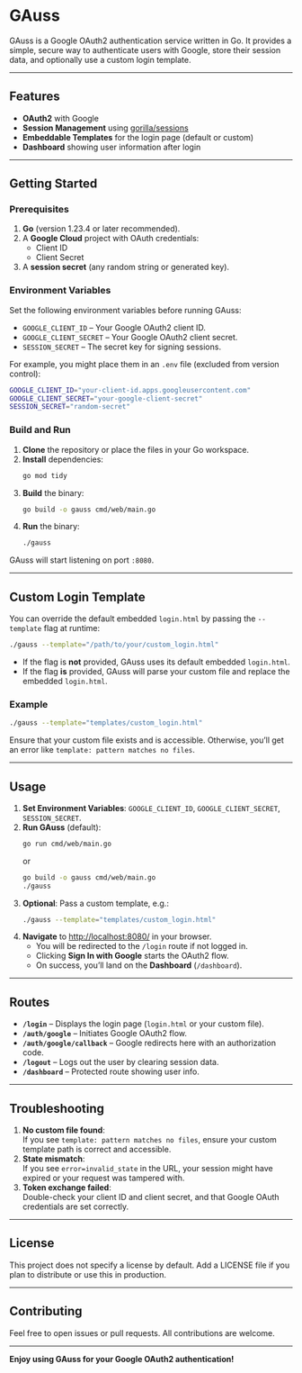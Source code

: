 # GAuss

GAuss is a Google OAuth2 authentication service written in Go. It provides a simple, secure way to authenticate users with Google, store their session data, and optionally use a custom login template.

---

## Features

- **OAuth2** with Google
- **Session Management** using [gorilla/sessions](https://github.com/gorilla/sessions)
- **Embeddable Templates** for the login page (default or custom)
- **Dashboard** showing user information after login

---

## Getting Started

### Prerequisites

1. **Go** (version 1.23.4 or later recommended).
2. A **Google Cloud** project with OAuth credentials:
   - Client ID
   - Client Secret
3. A **session secret** (any random string or generated key).

### Environment Variables

Set the following environment variables before running GAuss:

- `GOOGLE_CLIENT_ID` – Your Google OAuth2 client ID.
- `GOOGLE_CLIENT_SECRET` – Your Google OAuth2 client secret.
- `SESSION_SECRET` – The secret key for signing sessions.

For example, you might place them in an `.env` file (excluded from version control):

```bash
GOOGLE_CLIENT_ID="your-client-id.apps.googleusercontent.com"
GOOGLE_CLIENT_SECRET="your-google-client-secret"
SESSION_SECRET="random-secret"
```

### Build and Run

1. **Clone** the repository or place the files in your Go workspace.
2. **Install** dependencies:
   ```bash
   go mod tidy
   ```
3. **Build** the binary:
   ```bash
   go build -o gauss cmd/web/main.go
   ```
4. **Run** the binary:
   ```bash
   ./gauss
   ```

GAuss will start listening on port `:8080`.

---

## Custom Login Template

You can override the default embedded `login.html` by passing the `--template` flag at runtime:

```bash
./gauss --template="/path/to/your/custom_login.html"
```

- If the flag is **not** provided, GAuss uses its default embedded `login.html`.
- If the flag **is** provided, GAuss will parse your custom file and replace the embedded `login.html`.

### Example

```bash
./gauss --template="templates/custom_login.html"
```

Ensure that your custom file exists and is accessible. Otherwise, you’ll get an error like `template: pattern matches no files`.

---

## Usage

1. **Set Environment Variables**: `GOOGLE_CLIENT_ID`, `GOOGLE_CLIENT_SECRET`, `SESSION_SECRET`.
2. **Run GAuss** (default):
   ```bash
   go run cmd/web/main.go
   ```
   or
   ```bash
   go build -o gauss cmd/web/main.go
   ./gauss
   ```
3. **Optional**: Pass a custom template, e.g.:
   ```bash
   ./gauss --template="templates/custom_login.html"
   ```
4. **Navigate** to [http://localhost:8080/](http://localhost:8080/) in your browser.
    - You will be redirected to the `/login` route if not logged in.
    - Clicking **Sign In with Google** starts the OAuth2 flow.
    - On success, you’ll land on the **Dashboard** (`/dashboard`).

---

## Routes

- **`/login`** – Displays the login page (`login.html` or your custom file).
- **`/auth/google`** – Initiates Google OAuth2 flow.
- **`/auth/google/callback`** – Google redirects here with an authorization code.
- **`/logout`** – Logs out the user by clearing session data.
- **`/dashboard`** – Protected route showing user info.

---

## Troubleshooting

1. **No custom file found**:  
   If you see `template: pattern matches no files`, ensure your custom template path is correct and accessible.
2. **State mismatch**:  
   If you see `error=invalid_state` in the URL, your session might have expired or your request was tampered with.
3. **Token exchange failed**:  
   Double-check your client ID and client secret, and that Google OAuth credentials are set correctly.

---

## License

This project does not specify a license by default. Add a LICENSE file if you plan to distribute or use this in production.

---

## Contributing

Feel free to open issues or pull requests. All contributions are welcome.

---

**Enjoy using GAuss for your Google OAuth2 authentication!**

